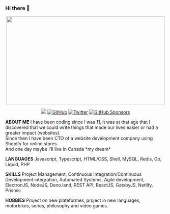 ### Hi there 👋

<p align="center">
<img width=498 height=276 src=https://external-content.duckduckgo.com/iu/?u=https%3A%2F%2Fmedia.giphy.com%2Fmedia%2F13HgwGsXF0aiGY%2Fgiphy.gif&f=1&nofb=1 />
</p>  

<p align="center">
  <img src="https://img.shields.io/static/v1?label=&message=Personal-Website&color=brightgreen&link=https://thomas-tastet.me" /img>
	<a href="https://github.com/thomast404"><img src="https://img.shields.io/github/followers/thomast404.svg?label=GitHub&style=social" alt="GitHub"></a>
	<a href="https://twitter.com/thomast_404"><img src="https://img.shields.io/twitter/follow/thomast_404?label=Twitter&style=social" alt="Twitter"></a>
	<a href="https://github.com/sponsors/thomast404"><img src="https://img.shields.io/badge/GitHub_Sponsors--_.svg?style=social&logo=github&logoColor=EA4AAA" alt="GitHub Sponsors"></a>
</p>

**ABOUT ME**
I have been coding since I was 11, it was at that age that I discovered that we could write things that made our lives easier or had a greater impact (websites).  
Since then I have been CTO of a website development company using Shopify for online stores.  
And one day maybe I'll live in Canada \*my dream\*

**LANGUAGES**
Javascript, Typescript, HTML/CSS, Shell, MySQL, Redis, Go, Liquid, PHP

**SKILLS**
Project Management, Continuous Integration/Continuous Development integration, Automated Systems, Agile development, ElectronJS, NodeJS, Deno.land, REST API, ReactJS, GatsbyJS, Netlify, Prismic

**HOBBIES**
Project on new plateformes, project in new languages, motorbikes, series, philosophy and video games.

